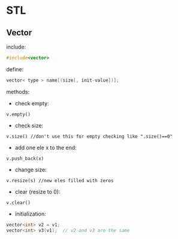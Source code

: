 # STL

## Vector

include:

```cpp
#include<vector>
```

define:

```cpp
vector< type > name[(size[, init-value])];
```

methods:

* check empty: 

```
v.empty()
```

* check size: 

```
v.size() //don't use this for empty checking like ".size()==0"
```

* add one ele x to the end: 

```
v.push_back(x)
```

* change size: 

```
v.resize(s) //new eles filled with zeros
```

* clear \(resize to 0\): 

```
v.clear()
```

* initialization:

```cpp
vector<int> v2 = v1;
vector<int> v3(v1);  // v2 and v3 are the same
```



